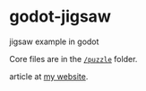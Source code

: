 # godot-jigsaw
jigsaw example in godot

Core files are in the [`/puzzle`](https://github.com/LeoDog896/godot-jigsaw/tree/main/puzzle) folder.

article at [my website](https://leodog896.com/article/godot-jigsaw).
